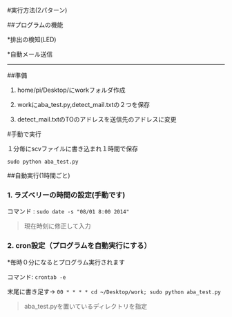 #実行方法(2パターン)


##プログラムの機能

*排出の検知(LED)

*自動メール送信

-------


##準備

1. home/pi/Desktop/にworkフォルダ作成

2. workにaba_test.py,detect_mail.txtの２つを保存

3. detect_mail.txtのTOのアドレスを送信先のアドレスに変更

#手動で実行

１分毎にscvファイルに書き込まれ１時間で保存

`sudo python aba_test.py`



##自動実行(1時間ごと)

### 1. ラズベリーの時間の設定(手動です)

コマンド : `sudo date -s "08/01 8:00 2014"`

> 現在時刻に修正して入力



### 2. cron設定（プログラムを自動実行にする）

*毎時０分になるとプログラム実行されます

コマンド: `crontab -e`

末尾に書き足す→  `00 * * * * cd ~/Desktop/work; sudo python aba_test.py`

> aba_test.pyを置いているディレクトリを指定

